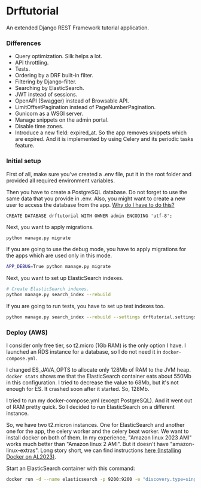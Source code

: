 # Drftutorial

An extended Django REST Framework tutorial application.

### Differences

- Query optimization. Silk helps a lot.
- API throttling.
- Tests.
- Ordering by a DRF built-in filter.
- Filtering by Django-filter.
- Searching by ElasticSearch.
- JWT instead of sessions.
- OpenAPI (Swagger) instead of Browsable API.
- LimitOffsetPagination instead of PageNumberPagination.
- Gunicorn as a WSGI server.
- Manage snippets on the admin portal.
- Disable time zones.
- Introduce a new field: expired_at. So the app removes snippets which are expired.
  And it is implemented by using Celery and its periodic tasks feature.

### Initial setup

First of all, make sure you've created a .env file, put it in the root folder
and provided all required environment variables.

Then you have to create a PostgreSQL database.
Do not forget to use the same data that you provide in .env.
Also, you might want to create a new user to access the database from the app.
[Why do I have to do this?](https://stackoverflow.com/a/26373972)

```
CREATE DATABASE drftutorial WITH OWNER admin ENCODING 'utf-8';
```

Next, you want to apply migrations.

```bash
python manage.py migrate
```

If you are going to use the debug mode,
you have to apply migrations for the apps which are used only in this mode.

```bash
APP_DEBUG=True python manage.py migrate
```

Next, you want to set up ElasticSearch indexes.

```bash
# Create ElasticSearch indexes.
python manage.py search_index --rebuild
```

If you are going to run tests, you have to set up test indexes too.

```bash
python manage.py search_index --rebuild --settings drftutorial.settings_testing
```

### Deploy (AWS)

I consider only free tier, so t2.micro (1Gb RAM) is the only option I have.
I launched an RDS instance for a database, so I do not need it in `docker-compose.yml`.

I changed ES_JAVA_OPTS to allocate only 128Mb of RAM to the JVM heap.
`docker stats` shows me that the ElasticSearch container eats about 550Mb in this configuration.
I tried to decrease the value to 68Mb, but it's not enough for ES. It crashed soon after it started. So, 128Mb.

I tried to run my docker-compose.yml (except PostgreSQL).
And it went out of RAM pretty quick. So I decided to run ElasticSearch on a different instance.

So, we have two t2.micron instances. One for ElasticSearch and another one for the app, the celery worker and the celery beat worker.
We want to install docker on both of them. In my experience, "Amazon linux 2023 AMI" works much better than "Amazon linux 2 AMI".
But it doesn't have "amazon-linux-extras". Long story short, we can find instructions [here (Installing Docker on AL2023)](https://docs.aws.amazon.com/AmazonECS/latest/developerguide/create-container-image.html).

Start an ElasticSearch container with this command:

```bash
docker run -d --name elasticsearch -p 9200:9200 -e "discovery.type=single-node" -e "xpack.security.enabled=false" -e "ES_JAVA_OPTS=-Xms128m -Xmx128m" elasticsearch:8.13.4
```
